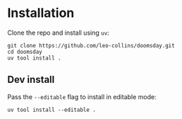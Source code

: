 


# Installation

Clone the repo and install using `uv`:

```shell
git clone https://github.com/leo-collins/doomsday.git
cd doomsday
uv tool install .
```

## Dev install

Pass the `--editable` flag to install in editable mode:

```shell
uv tool install --editable .
```
